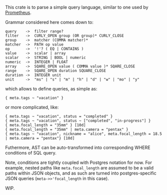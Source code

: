 This crate is to parse a simple query language, similar to one used by [Prometheus](https://prometheus.io/docs/prometheus/latest/querying/basics/).

Grammar considered here comes down to:

``` antlr
query    ->  filter range?
filter   ->  CURLY_OPEN group (OR group)* CURLY_CLOSE
group    ->  matcher (COMMA matcher)*
matcher  ->  PATH op value
op       ->  '!'? ( EQ | CONTAINS )
value    ->  scalar | array
scalar   ->  STRING | BOOL | numeric
numeric  ->  INTEGER | FLOAT
array    ->  SQARE_OPEN value ( COMMA value )* SQARE_CLOSE
range    ->  SQARE_OPEN duration SQUARE_CLOSE
duration ->  INTEGER unit
unit     ->  "ms" | "s" | "m" | "h" | "d" | "w" | "mo" | "y"
```

which allows to define queries, as simple as:

```
{ meta.tags ~ "vacation" }
```

or more complicated, like:

```
{ meta.tags ~ "vacation", status = "completed" }
{ meta.tags ~ "vacation", status ~ ["completed", "in-progress"] }
{ meta.focal_length = "35mm" } [10d]
{ meta.focal_length = "35mm" | meta.camera = "pentax" } 
{ meta.tags ~ "vacation", nickname = "alice", meta.focal_length = 18.5 | meta.camera = "pentax"} [10d]
```


Futhermore, AST can be auto-transformed into corresponding WHERE conditions of SQL query.

Note, conditions are tightly coupled with Postgres notation for now. For example, nested paths like `meta.focal_length` are assumed to be a valid paths within JSON objects, and as such are turned into postgres-specific JSON queries (`meta->>'focal_length` in this case).

WIP.
